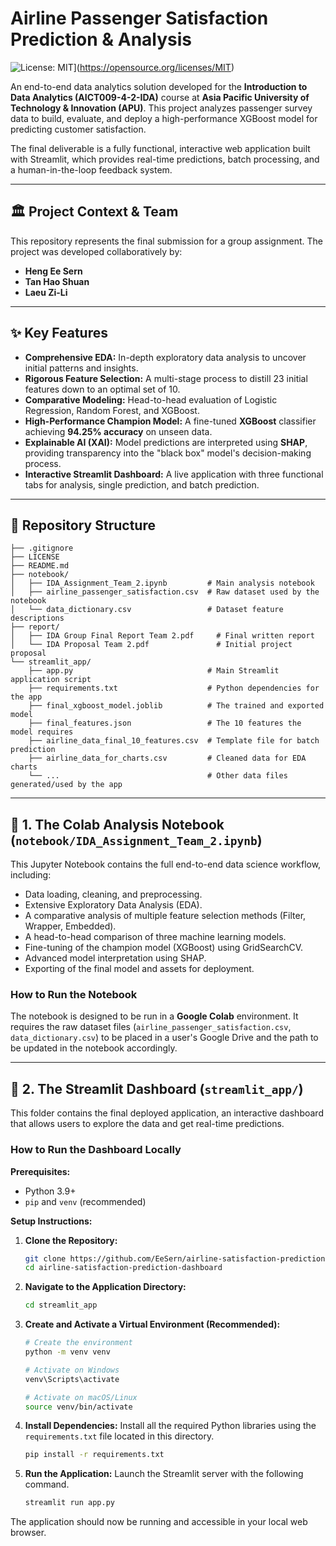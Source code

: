# Airline Passenger Satisfaction Prediction & Analysis

![License: MIT](https://img.shields.io/badge/License-MIT-yellow.svg)](https://opensource.org/licenses/MIT)

An end-to-end data analytics solution developed for the **Introduction to Data Analytics (AICT009-4-2-IDA)** course at **Asia Pacific University of Technology & Innovation (APU)**. This project analyzes passenger survey data to build, evaluate, and deploy a high-performance XGBoost model for predicting customer satisfaction.

The final deliverable is a fully functional, interactive web application built with Streamlit, which provides real-time predictions, batch processing, and a human-in-the-loop feedback system.

---

## 🏛️ Project Context & Team

This repository represents the final submission for a group assignment. The project was developed collaboratively by:
- **Heng Ee Sern** 
- **Tan Hao Shuan** 
- **Laeu Zi-Li** 

---

## ✨ Key Features

-   **Comprehensive EDA:** In-depth exploratory data analysis to uncover initial patterns and insights.
-   **Rigorous Feature Selection:** A multi-stage process to distill 23 initial features down to an optimal set of 10.
-   **Comparative Modeling:** Head-to-head evaluation of Logistic Regression, Random Forest, and XGBoost.
-   **High-Performance Champion Model:** A fine-tuned **XGBoost** classifier achieving **94.25% accuracy** on unseen data.
-   **Explainable AI (XAI):** Model predictions are interpreted using **SHAP**, providing transparency into the "black box" model's decision-making process.
-   **Interactive Streamlit Dashboard:** A live application with three functional tabs for analysis, single prediction, and batch prediction.

---

## 📂 Repository Structure
```
├── .gitignore
├── LICENSE
├── README.md
├── notebook/
│   ├── IDA_Assignment_Team_2.ipynb         # Main analysis notebook
│   ├── airline_passenger_satisfaction.csv  # Raw dataset used by the notebook
│   └── data_dictionary.csv                 # Dataset feature descriptions
├── report/
│   ├── IDA Group Final Report Team 2.pdf     # Final written report
│   └── IDA Proposal Team 2.pdf               # Initial project proposal
└── streamlit_app/
    ├── app.py                              # Main Streamlit application script
    ├── requirements.txt                    # Python dependencies for the app
    ├── final_xgboost_model.joblib          # The trained and exported model
    ├── final_features.json                 # The 10 features the model requires
    ├── airline_data_final_10_features.csv  # Template file for batch prediction
    ├── airline_data_for_charts.csv         # Cleaned data for EDA charts
    └── ...                                 # Other data files generated/used by the app
```

---

## 🔬 1. The Colab Analysis Notebook (`notebook/IDA_Assignment_Team_2.ipynb`)

This Jupyter Notebook contains the full end-to-end data science workflow, including:
-   Data loading, cleaning, and preprocessing.
-   Extensive Exploratory Data Analysis (EDA).
-   A comparative analysis of multiple feature selection methods (Filter, Wrapper, Embedded).
-   A head-to-head comparison of three machine learning models.
-   Fine-tuning of the champion model (XGBoost) using GridSearchCV.
-   Advanced model interpretation using SHAP.
-   Exporting of the final model and assets for deployment.

### How to Run the Notebook
The notebook is designed to be run in a **Google Colab** environment. It requires the raw dataset files (`airline_passenger_satisfaction.csv`, `data_dictionary.csv`) to be placed in a user's Google Drive and the path to be updated in the notebook accordingly.

---

## 🚀 2. The Streamlit Dashboard (`streamlit_app/`)

This folder contains the final deployed application, an interactive dashboard that allows users to explore the data and get real-time predictions.

### How to Run the Dashboard Locally

**Prerequisites:**
-   Python 3.9+
-   `pip` and `venv` (recommended)

**Setup Instructions:**

1.  **Clone the Repository:**
    ```bash
    git clone https://github.com/EeSern/airline-satisfaction-prediction-dashboard.git
    cd airline-satisfaction-prediction-dashboard
    ```

2.  **Navigate to the Application Directory:**
    ```bash
    cd streamlit_app
    ```

3.  **Create and Activate a Virtual Environment (Recommended):**
    ```bash
    # Create the environment
    python -m venv venv
    
    # Activate on Windows
    venv\Scripts\activate
    
    # Activate on macOS/Linux
    source venv/bin/activate
    ```

4.  **Install Dependencies:**
    Install all the required Python libraries using the `requirements.txt` file located in this directory.
    ```bash
    pip install -r requirements.txt
    ```

5.  **Run the Application:**
    Launch the Streamlit server with the following command.
    ```bash
    streamlit run app.py
    ```

The application should now be running and accessible in your local web browser.

